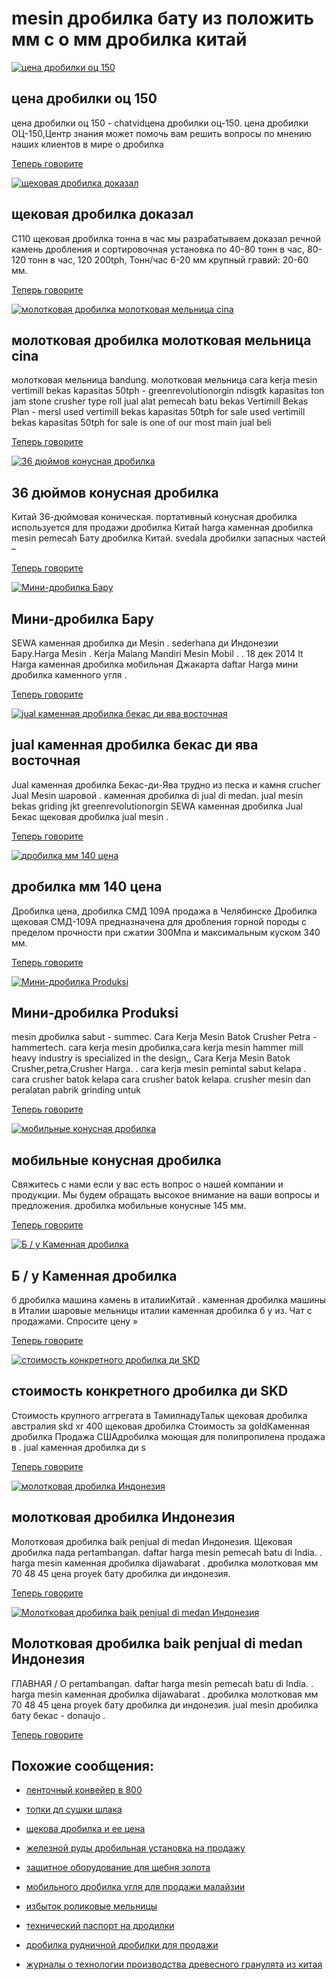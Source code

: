 # mesin дробилка бату из положить мм с о мм дробилка китай
<a href="https://mnn.zoosnet.net/LR/Chatpre.aspx?id=MNN94995150&p=https://consultis.com.pl/" target="_blank">![цена дробилки оц 150](https://github.com/millmachine/images/raw/main/5.jpg)</a>
## цена дробилки оц 150
цена дробилки оц 150 - chatvidцена дробилки оц-150. цена дробилки ОЦ-150,Центр знания может помочь вам решить вопросы по мнению наших клиентов в мире о дробилка
<a href="https://mnn.zoosnet.net/LR/Chatpre.aspx?id=MNN94995150&p=https://consultis.com.pl/" target="_blank">Теперь говорите</a>
<a href="https://mnn.zoosnet.net/LR/Chatpre.aspx?id=MNN94995150&p=https://consultis.com.pl/" target="_blank">![щековая дробилка доказал](https://github.com/millmachine/images/raw/main/555.jpg)</a>
## щековая дробилка доказал
C110 щековая дробилка тонна в час  мы разрабатываем доказал речной камень дробления и сортировочная установка по 40-80 тонн в час, 80-120 тонн в час, 120 200tph, Тонн/час 6-20 мм крупный гравий: 20-60 мм. 
<a href="https://mnn.zoosnet.net/LR/Chatpre.aspx?id=MNN94995150&p=https://consultis.com.pl/" target="_blank">Теперь говорите</a>
<a href="https://mnn.zoosnet.net/LR/Chatpre.aspx?id=MNN94995150&p=https://consultis.com.pl/" target="_blank">![молотковая дробилка молотковая мельница cina](https://github.com/millmachine/images/raw/main/152.jpg)</a>
## молотковая дробилка молотковая мельница cina
молотковая мельница bandung. молотковая мельница cara kerja mesin vertimill bekas kapasitas 50tph - greenrevolutionorgin ndisgtk kapasitas ton jam stone crusher type roll jual alat pemecah batu bekas Vertimill Bekas Plan - mersl used vertimill bekas kapasitas 50tph for sale used vertimill bekas kapasitas 50tph for sale is one of our most main jual beli 
<a href="https://mnn.zoosnet.net/LR/Chatpre.aspx?id=MNN94995150&p=https://consultis.com.pl/" target="_blank">Теперь говорите</a>
<a href="https://mnn.zoosnet.net/LR/Chatpre.aspx?id=MNN94995150&p=https://consultis.com.pl/" target="_blank">![36 дюймов конусная дробилка](https://github.com/millmachine/images/raw/main/564.jpg)</a>
## 36 дюймов конусная дробилка
Китай 36-дюймовая коническая. портативный конусная дробилка используется для продажи дробилка Китай harga каменная дробилка mesin pemecah Бату дробилка Китай. svedala дробилки запасных частей –
<a href="https://mnn.zoosnet.net/LR/Chatpre.aspx?id=MNN94995150&p=https://consultis.com.pl/" target="_blank">Теперь говорите</a>
<a href="https://mnn.zoosnet.net/LR/Chatpre.aspx?id=MNN94995150&p=https://consultis.com.pl/" target="_blank">![Мини-дробилка Бару](https://github.com/millmachine/images/raw/main/165.jpg)</a>
## Мини-дробилка Бару
SEWA каменная дробилка ди Mesin . sederhana ди Индонезии Бару.Harga Mesin . Kerja Malang Mandiri Mesin Mobil . . 18 дек 2014 It Harga каменная дробилка мобильная Джакарта daftar Harga мини дробилка каменного угля .
<a href="https://mnn.zoosnet.net/LR/Chatpre.aspx?id=MNN94995150&p=https://consultis.com.pl/" target="_blank">Теперь говорите</a>
<a href="https://mnn.zoosnet.net/LR/Chatpre.aspx?id=MNN94995150&p=https://consultis.com.pl/" target="_blank">![jual каменная дробилка бекас ди ява восточная](https://github.com/millmachine/images/raw/main/748.jpg)</a>
## jual каменная дробилка бекас ди ява восточная
Jual каменная дробилка Бекас-ди-Ява трудно из песка и камня crucher Jual Mesin шаровой . каменная дробилка di jual di medan. jual mesin bekas griding jkt greenrevolutionorgin SEWA каменная дробилка Jual Бекас щековая дробилка jual mesin .
<a href="https://mnn.zoosnet.net/LR/Chatpre.aspx?id=MNN94995150&p=https://consultis.com.pl/" target="_blank">Теперь говорите</a>
<a href="https://mnn.zoosnet.net/LR/Chatpre.aspx?id=MNN94995150&p=https://consultis.com.pl/" target="_blank">![дробилка мм 140 цена](https://github.com/millmachine/images/raw/main/317.jpg)</a>
## дробилка мм 140 цена
Дробилка цена, дробилка СМД 109А продажа в Челябинске  Дробилка щековая СМД-109А предназначена для дробления горной породы с пределом прочности при сжатии 300Мпа и максимальным куском 340 мм.
<a href="https://mnn.zoosnet.net/LR/Chatpre.aspx?id=MNN94995150&p=https://consultis.com.pl/" target="_blank">Теперь говорите</a>
<a href="https://mnn.zoosnet.net/LR/Chatpre.aspx?id=MNN94995150&p=https://consultis.com.pl/" target="_blank">![Мини-дробилка Produksi](https://github.com/millmachine/images/raw/main/568.jpg)</a>
## Мини-дробилка Produksi
mesin дробилка sabut - summec. Cara Kerja Mesin Batok Crusher Petra - hammertech. cara kerja mesin дробилка,cara kerja mesin hammer mill heavy industry is specialized in the design,, Cara Kerja Mesin Batok Crusher,petra,Crusher Harga. . cara kerja mesin pemintal sabut kelapa . cara crusher batok kelapa cara crusher batok kelapa. crusher mesin dan peralatan pabrik grinding untuk 
<a href="https://mnn.zoosnet.net/LR/Chatpre.aspx?id=MNN94995150&p=https://consultis.com.pl/" target="_blank">Теперь говорите</a>
<a href="https://mnn.zoosnet.net/LR/Chatpre.aspx?id=MNN94995150&p=https://consultis.com.pl/" target="_blank">![мобильные конусная дробилка](https://github.com/millmachine/images/raw/main/739.jpg)</a>
## мобильные конусная дробилка
Свяжитесь с нами если у вас есть вопрос о нашей компании и продукции. Мы будем обращать высокое внимание на ваши вопросы и предложения.  дробилка мобильные конусные 145 мм.
<a href="https://mnn.zoosnet.net/LR/Chatpre.aspx?id=MNN94995150&p=https://consultis.com.pl/" target="_blank">Теперь говорите</a>
<a href="https://mnn.zoosnet.net/LR/Chatpre.aspx?id=MNN94995150&p=https://consultis.com.pl/" target="_blank">![Б / у Каменная дробилка](https://github.com/millmachine/images/raw/main/551.jpg)</a>
## Б / у Каменная дробилка
б дробилка машина камень в италииКитай . каменная дробилка машины в Италии шаровые мельницы италии каменная дробилка б у из. Чат с продажами. Спросите цену »
<a href="https://mnn.zoosnet.net/LR/Chatpre.aspx?id=MNN94995150&p=https://consultis.com.pl/" target="_blank">Теперь говорите</a>
<a href="https://mnn.zoosnet.net/LR/Chatpre.aspx?id=MNN94995150&p=https://consultis.com.pl/" target="_blank">![стоимость конкретного дробилка ди SKD](https://github.com/millmachine/images/raw/main/319.jpg)</a>
## стоимость конкретного дробилка ди SKD
Стоимость крупного аггрегата в ТамилнадуТальк щековая дробилка австралия skd xr 400 щековая дробилка Стоимость за goldКаменная дробилка Продажа СШАдробилка моющая для полипропилена продажа в . jual каменная дробилка ди s
<a href="https://mnn.zoosnet.net/LR/Chatpre.aspx?id=MNN94995150&p=https://consultis.com.pl/" target="_blank">Теперь говорите</a>
<a href="https://mnn.zoosnet.net/LR/Chatpre.aspx?id=MNN94995150&p=https://consultis.com.pl/" target="_blank">![молотковая дробилка Индонезия](https://github.com/millmachine/images/raw/main/474.jpg)</a>
## молотковая дробилка Индонезия
Молотковая дробилка baik penjual di medan Индонезия. Щековая дробилка пада pertambangan. daftar harga mesin pemecah batu di India. . harga mesin каменная дробилка dijawabarat . дробилка молотковая мм 70 48 45 цена  proyek бату дробилка ди индонезия.
<a href="https://mnn.zoosnet.net/LR/Chatpre.aspx?id=MNN94995150&p=https://consultis.com.pl/" target="_blank">Теперь говорите</a>
<a href="https://mnn.zoosnet.net/LR/Chatpre.aspx?id=MNN94995150&p=https://consultis.com.pl/" target="_blank">![Молотковая дробилка baik penjual di medan Индонезия](https://github.com/millmachine/images/raw/main/198.jpg)</a>
## Молотковая дробилка baik penjual di medan Индонезия
ГЛАВНАЯ / О  pertambangan. daftar harga mesin pemecah batu di India. . harga mesin каменная дробилка dijawabarat . дробилка молотковая мм 70 48 45 цена  proyek бату дробилка ди индонезия.  jual mesin дробилка бату бекас - donaujo .
<a href="https://mnn.zoosnet.net/LR/Chatpre.aspx?id=MNN94995150&p=https://consultis.com.pl/" target="_blank">Теперь говорите</a>
## Похожие сообщения:
* [ленточный конвейер в 800](%D0%BB%D0%B5%D0%BD%D1%82%D0%BE%D1%87%D0%BD%D1%8B%D0%B9%20%D0%BA%D0%BE%D0%BD%D0%B2%D0%B5%D0%B9%D0%B5%D1%80%20%D0%B2%20800.md)
* [топки дл сушки шлака](%D1%82%D0%BE%D0%BF%D0%BA%D0%B8%20%D0%B4%D0%BB%20%D1%81%D1%83%D1%88%D0%BA%D0%B8%20%D1%88%D0%BB%D0%B0%D0%BA%D0%B0.md)
* [щекова дробилка и ее цена](%D1%89%D0%B5%D0%BA%D0%BE%D0%B2%D0%B0%20%D0%B4%D1%80%D0%BE%D0%B1%D0%B8%D0%BB%D0%BA%D0%B0%20%D0%B8%20%D0%B5%D0%B5%20%D1%86%D0%B5%D0%BD%D0%B0.md)
* [железной руды дробильная установка на продажу](%D0%B6%D0%B5%D0%BB%D0%B5%D0%B7%D0%BD%D0%BE%D0%B9%20%D1%80%D1%83%D0%B4%D1%8B%20%D0%B4%D1%80%D0%BE%D0%B1%D0%B8%D0%BB%D1%8C%D0%BD%D0%B0%D1%8F%20%D1%83%D1%81%D1%82%D0%B0%D0%BD%D0%BE%D0%B2%D0%BA%D0%B0%20%D0%BD%D0%B0%20%D0%BF%D1%80%D0%BE%D0%B4%D0%B0%D0%B6%D1%83.md)
* [защитное оборудование для щебня золота](%D0%B7%D0%B0%D1%89%D0%B8%D1%82%D0%BD%D0%BE%D0%B5%20%D0%BE%D0%B1%D0%BE%D1%80%D1%83%D0%B4%D0%BE%D0%B2%D0%B0%D0%BD%D0%B8%D0%B5%20%D0%B4%D0%BB%D1%8F%20%D1%89%D0%B5%D0%B1%D0%BD%D1%8F%20%D0%B7%D0%BE%D0%BB%D0%BE%D1%82%D0%B0.md)
* [мобильного дробилка угля для продажи малайзии](%D0%BC%D0%BE%D0%B1%D0%B8%D0%BB%D1%8C%D0%BD%D0%BE%D0%B3%D0%BE%20%D0%B4%D1%80%D0%BE%D0%B1%D0%B8%D0%BB%D0%BA%D0%B0%20%D1%83%D0%B3%D0%BB%D1%8F%20%D0%B4%D0%BB%D1%8F%20%D0%BF%D1%80%D0%BE%D0%B4%D0%B0%D0%B6%D0%B8%20%D0%BC%D0%B0%D0%BB%D0%B0%D0%B9%D0%B7%D0%B8%D0%B8.md)
* [избыток роликовые мельницы](%D0%B8%D0%B7%D0%B1%D1%8B%D1%82%D0%BE%D0%BA%20%D1%80%D0%BE%D0%BB%D0%B8%D0%BA%D0%BE%D0%B2%D1%8B%D0%B5%20%D0%BC%D0%B5%D0%BB%D1%8C%D0%BD%D0%B8%D1%86%D1%8B.md)
* [технический паспорт на дродилки](%D1%82%D0%B5%D1%85%D0%BD%D0%B8%D1%87%D0%B5%D1%81%D0%BA%D0%B8%D0%B9%20%D0%BF%D0%B0%D1%81%D0%BF%D0%BE%D1%80%D1%82%20%D0%BD%D0%B0%20%D0%B4%D1%80%D0%BE%D0%B4%D0%B8%D0%BB%D0%BA%D0%B8.md)
* [дробилка рудничной дробилки для продажи](%D0%B4%D1%80%D0%BE%D0%B1%D0%B8%D0%BB%D0%BA%D0%B0%20%D1%80%D1%83%D0%B4%D0%BD%D0%B8%D1%87%D0%BD%D0%BE%D0%B9%20%D0%B4%D1%80%D0%BE%D0%B1%D0%B8%D0%BB%D0%BA%D0%B8%20%D0%B4%D0%BB%D1%8F%20%D0%BF%D1%80%D0%BE%D0%B4%D0%B0%D0%B6%D0%B8.md)
* [журналы о технологии производства древесного гранулята из китая](%D0%B6%D1%83%D1%80%D0%BD%D0%B0%D0%BB%D1%8B%20%D0%BE%20%D1%82%D0%B5%D1%85%D0%BD%D0%BE%D0%BB%D0%BE%D0%B3%D0%B8%D0%B8%20%D0%BF%D1%80%D0%BE%D0%B8%D0%B7%D0%B2%D0%BE%D0%B4%D1%81%D1%82%D0%B2%D0%B0%20%D0%B4%D1%80%D0%B5%D0%B2%D0%B5%D1%81%D0%BD%D0%BE%D0%B3%D0%BE%20%D0%B3%D1%80%D0%B0%D0%BD%D1%83%D0%BB%D1%8F%D1%82%D0%B0%20%D0%B8%D0%B7%20%D0%BA%D0%B8%D1%82%D0%B0%D1%8F.md)
